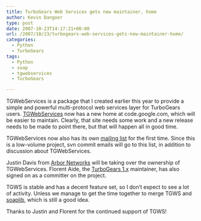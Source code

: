 ```yaml
---
title: TurboGears Web Services gets new maintainer, home
author: Kevin Dangoor
type: post
date: 2007-10-23T14:17:21+00:00
url: /2007/10/23/turbogears-web-services-gets-new-maintainer-home/
categories:
  - Python
  - TurboGears
tags:
  - Python
  - soap
  - tgwebservices
  - TurboGears

---
```

TGWebServices is a package that I created earlier this year to provide a simple and powerful multi-protocol web services layer for TurboGears users. [TGWebServices][1] now has a new home at code.google.com, which will be easier to maintain. Clearly, that site needs some work and a new release needs to be made to point there, but that will happen all in good time.

TGWebServices now also has its own [mailing list][2] for the first time. Since this is a low-volume project, svn commit emails will go to this list, in addition to discussion about TGWebServices.

Justin Davis from [Arbor Networks][3] will be taking over the ownership of TGWebServices. Florent Aide, the [TurboGears 1.x][4] maintainer, has also signed on as a committer on the project.

TGWS is stable and has a decent feature set, so I don&#8217;t expect to see a lot of activity. Unless we manage to get the time together to merge TGWS and [soaplib][5], which is still a good idea.

Thanks to Justin and Florent for the continued support of TGWS!

 [1]: http://code.google.com/p/tgws/
 [2]: http://groups.google.com/group/turbogears-web-services
 [3]: http://www.arbornetworks.com
 [4]: http://www.turbogears.org/
 [5]: http://trac.optio.webfactional.com/